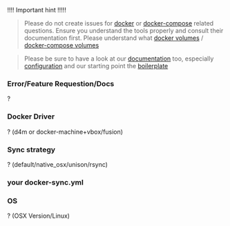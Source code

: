 !!!! Important hint !!!!!

> Please do not create issues for [docker](https://docs.docker.com/) or [docker-compose](https://docs.docker.com/compose/reference) related questions. Ensure you understand the tools properly and consult their documentation first. Please understand what [docker volumes](https://docs.docker.com/engine/admin/volumes/volumes/) / [docker-compose volumes](https://docs.docker.com/compose/compose-file/compose-file-v2/#specifying-byte-values)

> Please be sure to have a look at our [documentation](https://github.com/EugenMayer/docker-sync/wiki) too, especially [configuration](https://github.com/EugenMayer/docker-sync/wiki/2.-Configuration) and our starting point the [boilerplate](https://github.com/EugenMayer/docker-sync-boilerplate)

### Error/Feature Requestion/Docs
?

### Docker Driver
? (d4m or docker-machine+vbox/fusion)

### Sync strategy
? (default/native_osx/unison/rsync)

### your docker-sync.yml

### OS
? (OSX Version/Linux)


